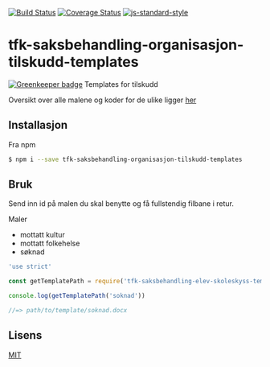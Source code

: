 [![Build Status](https://travis-ci.org/telemark/tfk-saksbehandling-organisasjon-tilskudd-templates.svg?branch=master)](https://travis-ci.org/telemark/tfk-saksbehandling-organisasjon-tilskudd-templates)
[![Coverage Status](https://coveralls.io/repos/telemark/tfk-saksbehandling-organisasjon-tilskudd-templates/badge.svg?branch=master&service=github)](https://coveralls.io/github/telemark/tfk-saksbehandling-organisasjon-tilskudd-templates?branch=master)
[![js-standard-style](https://img.shields.io/badge/code%20style-standard-brightgreen.svg?style=flat)](https://github.com/feross/standard)
# tfk-saksbehandling-organisasjon-tilskudd-templates

[![Greenkeeper badge](https://badges.greenkeeper.io/telemark/tfk-saksbehandling-organisasjon-tilskudd-templates.svg)](https://greenkeeper.io/)
Templates for tilskudd

Oversikt over alle malene og koder for de ulike ligger [her](docs/templates.md)

## Installasjon

Fra npm

```sh
$ npm i --save tfk-saksbehandling-organisasjon-tilskudd-templates
```

## Bruk
Send inn id på malen du skal benytte og få fullstendig filbane i retur.

Maler
- mottatt kultur
- mottatt folkehelse
- søknad

```JavaScript
'use strict'

const getTemplatePath = require('tfk-saksbehandling-elev-skoleskyss-templates')

console.log(getTemplatePath('soknad'))

//=> path/to/template/soknad.docx
```

## Lisens
[MIT](LICENSE)